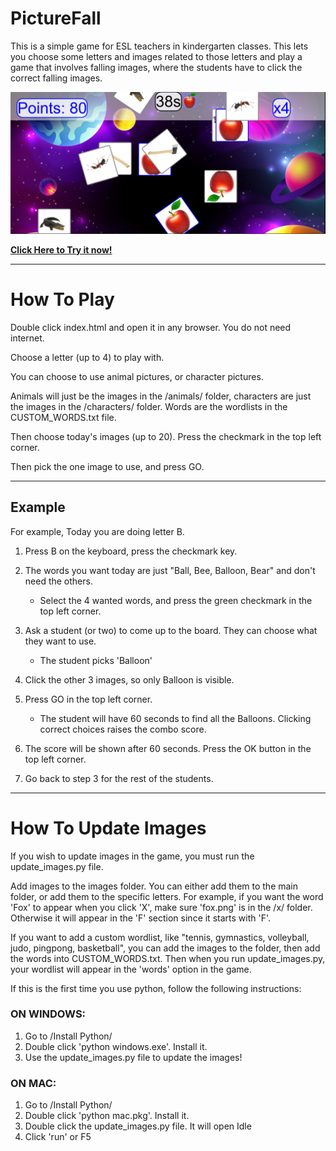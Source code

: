 # PictureFall

This is a simple game for ESL teachers in kindergarten classes. This lets you choose some letters and images related to those letters and play a game that involves falling images, where the students have to click the correct falling images.

![screenshot of PictureFall](./important_files/screenshot.png)

**[Click Here to Try it now!](https://needtoupdate.github.io/PictureFall/)**

---

# How To Play

Double click index.html and open it in any browser. You do not need internet.

Choose a letter (up to 4) to play with.

You can choose to use animal pictures, or character pictures.

Animals will just be the images in the /animals/ folder, characters are just the images in the /characters/ folder. Words are the wordlists in the CUSTOM_WORDS.txt file.

Then choose today's images (up to 20). Press the checkmark in the top left corner.

Then pick the one image to use, and press GO.

---

## Example

For example, Today you are doing letter B.

1. Press B on the keyboard, press the checkmark key.

2. The words you want today are just "Ball, Bee, Balloon, Bear" and don't need the others.

   - Select the 4 wanted words, and press the green checkmark in the top left corner.

3. Ask a student (or two) to come up to the board. They can choose what they want to use.

   - The student picks 'Balloon'

4. Click the other 3 images, so only Balloon is visible.

5. Press GO in the top left corner.

   - The student will have 60 seconds to find all the Balloons. Clicking correct choices raises the combo score.

6. The score will be shown after 60 seconds. Press the OK button in the top left corner.

7. Go back to step 3 for the rest of the students.

---

# How To Update Images

If you wish to update images in the game, you must run the update_images.py file.

Add images to the images folder. You can either add them to the main folder, or add them to the specific letters. For example, if you want the word 'Fox' to appear when you click 'X', make sure 'fox.png' is in the /x/ folder. Otherwise it
will appear in the 'F' section since it starts with 'F'.

If you want to add a custom wordlist, like "tennis, gymnastics, volleyball, judo, pingpong, basketball", you can add the images to the folder, then add the words into CUSTOM_WORDS.txt. Then when you run update_images.py, your wordlist will
appear in the 'words' option in the game.

If this is the first time you use python, follow the following instructions:

### ON WINDOWS:

1. Go to /Install Python/
2. Double click 'python windows.exe'. Install it.
3. Use the update_images.py file to update the images!

### ON MAC:

1. Go to /Install Python/
2. Double click 'python mac.pkg'. Install it.
3. Double click the update_images.py file. It will open Idle
4. Click 'run' or F5

